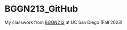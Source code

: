# BGGN213_GitHub
My classwork from [BGGN213](https://bioboot.github.io/bggn213_F23/schedule/#15) at UC San Diego (Fall 2023)
